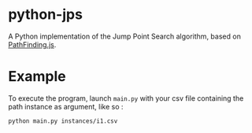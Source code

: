 # python-jps

A Python implementation of the Jump Point Search algorithm, based on [PathFinding.js](https://github.com/qiao/PathFinding.js).

# Example

To execute the program, launch `main.py` with your csv file containing the path instance as argument, like so :

```shell
python main.py instances/i1.csv
```
